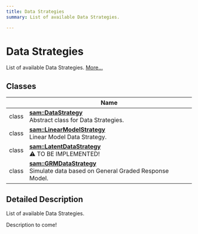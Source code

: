 ```yaml
---
title: Data Strategies
summary: List of available Data Strategies.  

---
```


# Data Strategies




List of available Data Strategies.  [More...](#detailed-description)






## Classes

|                | Name           |
| -------------- | -------------- |
| class | **[sam::DataStrategy](/doxygen/Classes/classsam_1_1_data_strategy/)** <br>Abstract class for Data Strategies.  |
| class | **[sam::LinearModelStrategy](/doxygen/Classes/classsam_1_1_linear_model_strategy/)** <br>Linear Model Data Strategy.  |
| class | **[sam::LatentDataStrategy](/doxygen/Classes/classsam_1_1_latent_data_strategy/)** <br>⚠️ TO BE IMPLEMENTED!  |
| class | **[sam::GRMDataStrategy](/doxygen/Classes/classsam_1_1_g_r_m_data_strategy/)** <br>Simulate data based on General Graded Response Model.  |








## Detailed Description

List of available Data Strategies. 


























Description to come! 








